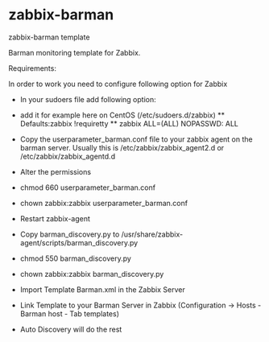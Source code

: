 # zabbix-barman

zabbix-barman template

Barman monitoring template for Zabbix.


Requirements:

In order to work you need to configure following option for Zabbix 

* In your sudoers file add following option: 
* add it for example here on CentOS (/etc/sudoers.d/zabbix)
** Defaults:zabbix !requiretty
** zabbix ALL=(ALL) NOPASSWD: ALL

* Copy the userparameter_barman.conf file to your zabbix agent on the barman server. Usually this is /etc/zabbix/zabbix_agent2.d or /etc/zabbix/zabbix_agentd.d

* Alter the permissions
* chmod 660 userparameter_barman.conf
* chown zabbix:zabbix userparameter_barman.conf
* Restart zabbix-agent

* Copy barman_discovery.py to /usr/share/zabbix-agent/scripts/barman_discovery.py
* chmod 550 barman_discovery.py
* chown zabbix:zabbix barman_discovery.py

* Import Template Barman.xml in the Zabbix Server
* Link Template to your Barman Server in Zabbix (Configuration -> Hosts - Barman host - Tab templates)

* Auto Discovery will do the rest
